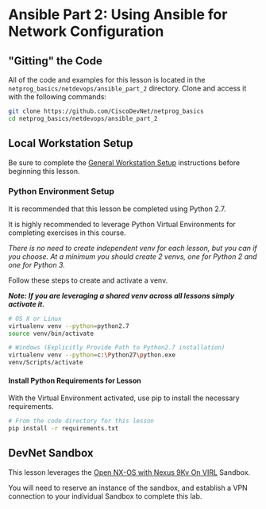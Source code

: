 # Ansible Part 2: Using Ansible for Network Configuration

## "Gitting" the Code
All of the code and examples for this lesson is located in the `netprog_basics/netdevops/ansible_part_2` directory.  Clone and access it with the following commands:

```bash
git clone https://github.com/CiscoDevNet/netprog_basics
cd netprog_basics/netdevops/ansible_part_2
```

## Local Workstation Setup
Be sure to complete the [General Workstation Setup](https://github.com/CiscoDevNet/netprog_basics/readme_resources/workstation_setup.md) instructions before beginning this lesson.  

### Python Environment Setup
It is recommended that this lesson be completed using Python 2.7.   

It is highly recommended to leverage Python Virtual Environments for completing exercises in this course.  

*There is no need to create independent venv for each lesson, but you can if you choose.  At a minimum you should create 2 venvs, one for Python 2 and one for Python 3.*  

Follow these steps to create and activate a venv.  

***Note: If you are leveraging a shared venv across all lessons simply activate it.***

```bash
# OS X or Linux
virtualenv venv --python=python2.7
source venv/bin/activate
```

```bash
# Windows (Explicitly Provide Path to Python2.7 installation)
virtualenv venv --python=c:\Python27\python.exe
venv/Scripts/activate
```

#### Install Python Requirements for Lesson
With the Virtual Environment activated, use pip to install the necessary requirements.  

```bash
# From the code directory for this lesson
pip install -r requirements.txt
```

## DevNet Sandbox
This lesson leverages the [Open NX-OS with Nexus 9Kv On VIRL](https://devnetsandbox.cisco.com/RM/Diagram/Index/1e9b57ff-9e64-4c68-93e5-f0f0a8c6f22c?diagramType=Topology) Sandbox.  

You will need to reserve an instance of the sandbox, and establish a VPN connection to your individual Sandbox to complete this lab.

